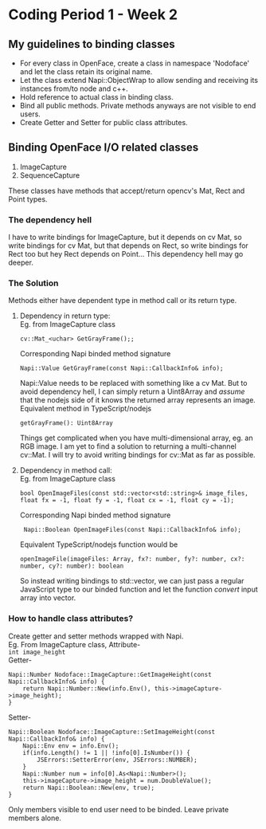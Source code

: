 # Coding Period 1 - Week 2
## My guidelines to binding classes
- For every class in OpenFace, create a class in namespace 'Nodoface' and let the class retain its original name.
- Let the class extend Napi::ObjectWrap to allow sending and receiving its instances from/to node and c++.
- Hold reference to actual class in binding class.
- Bind all public methods. Private methods anyways are not visible to end users.
- Create Getter and Setter for public class attributes.
 
## Binding OpenFace I/O related classes
1. ImageCapture
2. SequenceCapture

These classes have methods that accept/return opencv's Mat, Rect and Point types.

### The dependency hell
I have to write bindings for ImageCapture, but it depends on cv Mat, so write bindings for cv Mat, but that depends on Rect, so write bindings for Rect too but hey Rect depends on Point... 
This dependency hell may go deeper.
### The Solution
Methods either have dependent type in method call or its return type. 
1. Dependency in return type:    
   Eg. from ImageCapture class
   ```
   cv::Mat_<uchar> GetGrayFrame();;
   ```
   Corresponding Napi binded method signature
   ```
   Napi::Value GetGrayFrame(const Napi::CallbackInfo& info);
   ```
   Napi::Value needs to be replaced with something like a cv Mat. But to avoid dependency hell, I can simply return a Uint8Array and *assume* that the nodejs side of it knows the returned array represents an image.    
   Equivalent method in TypeScript/nodejs
   ```
   getGrayFrame(): Uint8Array
   ```
   Things get complicated when you have multi-dimensional array, eg. an RGB image. I am yet to find a solution to returning a multi-channel cv::Mat. I will try to avoid writing bindings for cv::Mat as far as possible.

2. Dependency in method call:   
   Eg. from ImageCapture class
   ```
   bool OpenImageFiles(const std::vector<std::string>& image_files, float fx = -1, float fy = -1, float cx = -1, float cy = -1);
   ```
   Corresponding Napi binded method signature
   ```
    Napi::Boolean OpenImageFiles(const Napi::CallbackInfo& info);
   ```
   Equivalent TypeScript/nodejs function would be
   ```
   openImageFile(imageFiles: Array, fx?: number, fy?: number, cx?: number, cy?: number): boolean
   ```
   So instead writing bindings to std::vector, we can just pass a regular JavaScript type to our binded function and let the function *convert* input array into vector. 

### How to handle class attributes?
Create getter and setter methods wrapped with Napi.     
Eg. From ImageCapture class, Attribute-      
`int image_height`      
Getter-
```
Napi::Number Nodoface::ImageCapture::GetImageHeight(const Napi::CallbackInfo& info) {
    return Napi::Number::New(info.Env(), this->imageCapture->image_height);
}
```
Setter-
```
Napi::Boolean Nodoface::ImageCapture::SetImageHeight(const Napi::CallbackInfo& info) {
    Napi::Env env = info.Env();
    if(info.Length() != 1 || !info[0].IsNumber()) {
        JSErrors::SetterError(env, JSErrors::NUMBER);
    }
    Napi::Number num = info[0].As<Napi::Number>();
    this->imageCapture->image_height = num.DoubleValue();
    return Napi::Boolean::New(env, true);
}
```
Only members visible to end user need to be binded. Leave private members alone.
